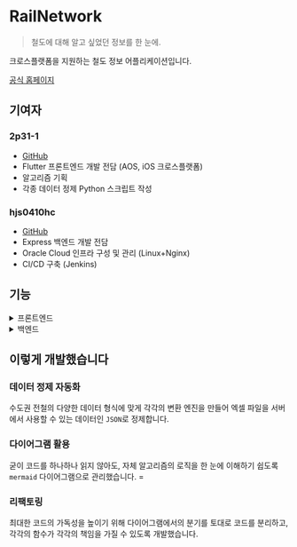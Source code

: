# RailNetwork

> 철도에 대해 알고 싶었던 정보를 한 눈에.

크로스플랫폼을 지원하는 철도 정보 어플리케이션입니다.

[공식 홈페이지](https://railnetwork.kr/)

## 기여자

### 2p31-1

- [GitHub](https://github.com/2p31-1)
- Flutter 프론트엔드 개발 전담 (AOS, iOS 크로스플랫폼)
- 알고리즘 기획
- 각종 데이터 정제 Python 스크립트 작성

### hjs0410hc

- [GitHub](https://github.com/hjs0410hc)
- Express 백엔드 개발 전담
- Oracle Cloud 인프라 구성 및 관리 (Linux+Nginx)
- CI/CD 구축 (Jenkins)

## 기능

<details>
  <summary>프론트엔드</summary>

  
</details>


<details>
  <summary>백엔드</summary>

- REST API 제공
- 공공 API를 호출하고 출력 데이터에 대해 자체 알고리즘을 수행하여 각 열차의 지연시간 계산 후 업데이트
- 열차의 편성번호에 대해 사용자의 의견을 수렴하여 정보 업데이트
- 데이터베이스에 열차 운행정보 저장
  
</details>

## 이렇게 개발했습니다

### 데이터 정제 자동화

수도권 전철의 다양한 데이터 형식에 맞게 각각의 변환 엔진을 만들어 엑셀 파일을 서버에서 사용할 수 있는 데이터인 `JSON`로 정제합니다.

### 다이어그램 활용

굳이 코드를 하나하나 읽지 않아도, 자체 알고리즘의 로직을 한 눈에 이해하기 쉽도록 `mermaid` 다이어그램으로 관리했습니다. =

### 리팩토링

최대한 코드의 가독성을 높이기 위해 다이어그램에서의 분기를 토대로 코드를 분리하고, 각각의 함수가 각각의 책임을 가질 수 있도록 개발했습니다.
